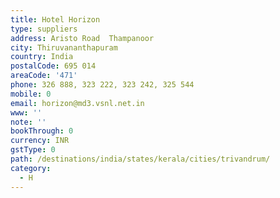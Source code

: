 ```yaml
---
title: Hotel Horizon
type: suppliers
address: Aristo Road  Thampanoor
city: Thiruvananthapuram
country: India
postalCode: 695 014
areaCode: '471'
phone: 326 888, 323 222, 323 242, 325 544
mobile: 0
email: horizon@md3.vsnl.net.in
www: ''
note: ''
bookThrough: 0
currency: INR
gstType: 0
path: /destinations/india/states/kerala/cities/trivandrum/
category:
  - H
---
```


